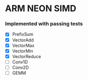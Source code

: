 # ARM NEON SIMD

### Implemented with passing tests
- [x] PrefixSum
- [x] VectorAdd
- [x] VectorMax
- [x] VectorMin
- [x] VectorReduce
- [ ] Conv1D
- [ ] Conv2D
- [ ] GEMM